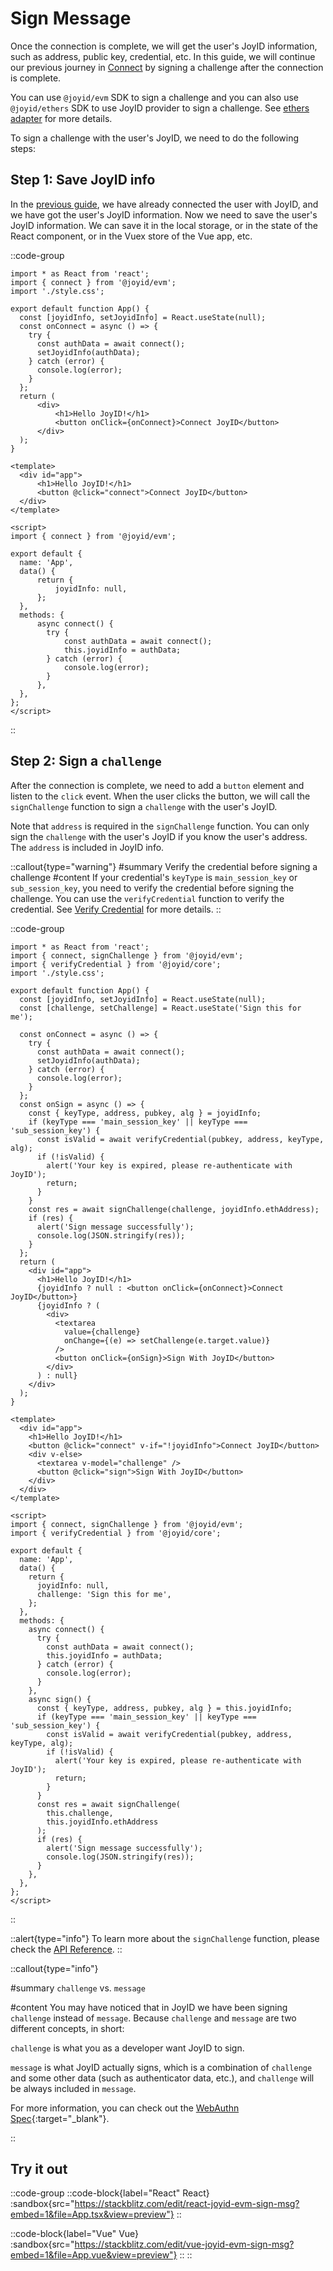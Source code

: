# Sign Message

Once the connection is complete, we will get the user's JoyID information, such as address, public key, credential, etc. In this guide, we will continue our previous journey in [Connect](/guide/evm/connect) by signing a challenge after the connection is complete.

You can use `@joyid/evm` SDK to sign a challenge and you can also use `@joyid/ethers` SDK to use JoyID provider to sign a challenge. See [ethers adapter](/guide/adapters/ethers) for more details.

To sign a challenge with the user's JoyID, we need to do the following steps:

## Step 1: Save JoyID info

In the [previous guide](/guide/evm/connect), we have already connected the user with JoyID, and we have got the user's JoyID information. Now we need to save the user's JoyID information. We can save it in the local storage, or in the state of the React component, or in the Vuex store of the Vue app, etc.

::code-group

```js{6,15} [React]
import * as React from 'react';
import { connect } from '@joyid/evm';
import './style.css';

export default function App() {
  const [joyidInfo, setJoyidInfo] = React.useState(null);
  const onConnect = async () => {
    try {
      const authData = await connect();
      setJoyidInfo(authData);
    } catch (error) {
      console.log(error);
    }
  };
  return (
      <div>
          <h1>Hello JoyID!</h1>
          <button onClick={onConnect}>Connect JoyID</button>
      </div>
  );
}
```

```vue{13-17, 27} [Vue]
<template>
  <div id="app">
      <h1>Hello JoyID!</h1>
      <button @click="connect">Connect JoyID</button>
  </div>
</template>

<script>
import { connect } from '@joyid/evm';

export default {
  name: 'App',
  data() {
      return {
          joyidInfo: null,
      };
  },
  methods: {
      async connect() {
        try {
            const authData = await connect();
            this.joyidInfo = authData;
        } catch (error) {
            console.log(error);
        }
      },
  },
};
</script>
```

::

## Step 2: Sign a `challenge`

After the connection is complete, we need to add a `button` element and listen to the `click` event. When the user clicks the button, we will call the `signChallenge` function to sign a `challenge` with the user's JoyID.

Note that `address` is required in the `signChallenge` function. You can only sign the `challenge` with the user's JoyID if you know the user's address. The `address` is included in JoyID info.

::callout{type="warning"}
#summary
Verify the credential before signing a challenge
#content
If your credential's `keyType` is `main_session_key` or `sub_session_key`, you need to verify the credential before signing the challenge. You can use the `verifyCredential` function to verify the credential. See [Verify Credential](/guide/verification/verify-credential) for more details.
::

::code-group

```js{18-30, 34-45} [React]
import * as React from 'react';
import { connect, signChallenge } from '@joyid/evm';
import { verifyCredential } from '@joyid/core';
import './style.css';

export default function App() {
  const [joyidInfo, setJoyidInfo] = React.useState(null);
  const [challenge, setChallenge] = React.useState('Sign this for me');

  const onConnect = async () => {
    try {
      const authData = await connect();
      setJoyidInfo(authData);
    } catch (error) {
      console.log(error);
    }
  };
  const onSign = async () => {
    const { keyType, address, pubkey, alg } = joyidInfo;
    if (keyType === 'main_session_key' || keyType === 'sub_session_key') {
      const isValid = await verifyCredential(pubkey, address, keyType, alg);
      if (!isValid) {
        alert('Your key is expired, please re-authenticate with JoyID');
        return;
      }
    }
    const res = await signChallenge(challenge, joyidInfo.ethAddress);
    if (res) {
      alert('Sign message successfully');
      console.log(JSON.stringify(res));
    }
  };
  return (
    <div id="app">
      <h1>Hello JoyID!</h1>
      {joyidInfo ? null : <button onClick={onConnect}>Connect JoyID</button>}
      {joyidInfo ? (
        <div>
          <textarea
            value={challenge}
            onChange={(e) => setChallenge(e.target.value)}
          />
          <button onClick={onSign}>Sign With JoyID</button>
        </div>
      ) : null}
    </div>
  );
}
```

```vue{13, 36-46} [Vue]
<template>
  <div id="app">
    <h1>Hello JoyID!</h1>
    <button @click="connect" v-if="!joyidInfo">Connect JoyID</button>
    <div v-else>
      <textarea v-model="challenge" />
      <button @click="sign">Sign With JoyID</button>
    </div>
  </div>
</template>

<script>
import { connect, signChallenge } from '@joyid/evm';
import { verifyCredential } from '@joyid/core';

export default {
  name: 'App',
  data() {
    return {
      joyidInfo: null,
      challenge: 'Sign this for me',
    };
  },
  methods: {
    async connect() {
      try {
        const authData = await connect();
        this.joyidInfo = authData;
      } catch (error) {
        console.log(error);
      }
    },
    async sign() {
      const { keyType, address, pubkey, alg } = this.joyidInfo;
      if (keyType === 'main_session_key' || keyType === 'sub_session_key') {
        const isValid = await verifyCredential(pubkey, address, keyType, alg);
        if (!isValid) {
          alert('Your key is expired, please re-authenticate with JoyID');
          return;
        }
      }
      const res = await signChallenge(
        this.challenge,
        this.joyidInfo.ethAddress
      );
      if (res) {
        alert('Sign message successfully');
        console.log(JSON.stringify(res));
      }
    },
  },
};
</script>

```

::

::alert{type="info"}
To learn more about the `signChallenge` function, please check the [API Reference](/api/evm/sign).
::

::callout{type="info"}

#summary
`challenge` vs. `message`

#content
You may have noticed that in JoyID we have been signing `challenge` instead of `message`. Because `challenge` and `message` are two different concepts, in short:

`challenge` is what you as a developer want JoyID to sign.

`message` is what JoyID actually signs, which is a combination of `challenge` and some other data (such as authenticator data, etc.), and `challenge` will be always included in `message`.

For more information, you can check out the [WebAuthn Spec](https://www.w3.org/TR/webauthn-2/#sctn-op-get-assertion){:target="\_blank"}.

::

## Try it out

::code-group
::code-block{label="React" React}
:sandbox{src="https://stackblitz.com/edit/react-joyid-evm-sign-msg?embed=1&file=App.tsx&view=preview"}
::

::code-block{label="Vue" Vue}
:sandbox{src="https://stackblitz.com/edit/vue-joyid-evm-sign-msg?embed=1&file=App.vue&view=preview"}
::
::
